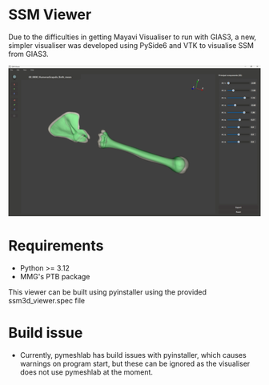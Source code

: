 # SSM Viewer
Due to the difficulties in getting Mayavi Visualiser to run with GIAS3, a new, simpler visualiser was developed using PySide6 and VTK to visualise SSM from GIAS3.

![ssm viewer beta 0.1.0](https://github.com/tedcty/mmg-doco/blob/main/Resources/Images/Screenshot%202025-10-20%20093206(ssm_viewer_beta_0.1.0).png)

# Requirements
* Python >= 3.12
* MMG's PTB package
  
This viewer can be built using pyinstaller using the provided ssm3d_viewer.spec file

# Build issue
* Currently, pymeshlab has build issues with pyinstaller, which causes warnings on program start, but these can be ignored as the visualiser does not use pymeshlab at the moment. 
